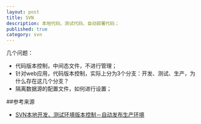 ```yaml
---
layout: post
title: SVN
description: 本地代码、测试代码、自动部署代码；
published: true
category: svn
---
```



几个问题：


* 代码版本控制，中间态文件，不进行管理；
* 针对web应用，代码版本控制，实际上分为3个分支：开发、测试、生产，为什么存在这几个分支？
* 隔离数据源的配置文件，如何进行设置；

































##参考来源

* [SVN本地开发、测试环境版本控制－自动发布生产环境][SVN本地开发、测试环境版本控制－自动发布生产环境]








[NingG]:    http://ningg.github.com  "NingG"
[SVN本地开发、测试环境版本控制－自动发布生产环境]:		http://my.oschina.net/longhtml/blog/153361









